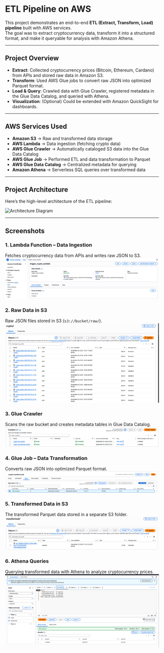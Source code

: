 # ETL Pipeline on AWS

This project demonstrates an end-to-end **ETL (Extract, Transform, Load) pipeline** built with AWS services.  
The goal was to extract cryptocurrency data, transform it into a structured format, and make it queryable for analysis with Amazon Athena.

---

## Project Overview

- **Extract**: Collected cryptocurrency prices (Bitcoin, Ethereum, Cardano) from APIs and stored raw data in Amazon S3.
- **Transform**: Used AWS Glue jobs to convert raw JSON into optimized Parquet format.
- **Load & Query**: Crawled data with Glue Crawler, registered metadata in the Glue Data Catalog, and queried with Athena.
- **Visualization**: (Optional) Could be extended with Amazon QuickSight for dashboards.

---

## AWS Services Used

- **Amazon S3** → Raw and transformed data storage  
- **AWS Lambda** → Data ingestion (fetching crypto data)  
- **AWS Glue Crawler** → Automatically cataloged S3 data into the Glue Data Catalog  
- **AWS Glue Job** → Performed ETL and data transformation to Parquet  
- **AWS Glue Data Catalog** → Centralized metadata for querying  
- **Amazon Athena** → Serverless SQL queries over transformed data  

---

## Project Architecture

Here’s the high-level architecture of the ETL pipeline:

![Architecture Diagram](images/Screen/diagram.drawio(1).png)

---

## Screenshots

### 1. Lambda Function – Data Ingestion
Fetches cryptocurrency data from APIs and writes raw JSON to S3.  
![Lambda Function](images/Screen/lambda-function.png)

### 2. Raw Data in S3
Raw JSON files stored in S3 (`s3://bucket/raw/`).  
![S3 Raw](images/Screen/s3-raw.png)

### 3. Glue Crawler
Scans the raw bucket and creates metadata tables in Glue Data Catalog.  
![Crawler](images/Screen/crawler.png)

### 4. Glue Job – Data Transformation
Converts raw JSON into optimized Parquet format.  
![Glue Job](images/Screen/glue-job.png)

### 5. Transformed Data in S3
The transformed Parquet data stored in a separate S3 folder.  
![S3 Transformed](images/Screen/s3-transformed.png)

### 6. Athena Queries
Querying transformed data with Athena to analyze cryptocurrency prices.  
![Athena Query](images/Screen/athena-query.png)
